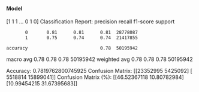 #### Model
[1 1 1 ... 0 1 0]
Classification Report:
              precision    recall  f1-score   support

           0       0.81      0.81      0.81  28778087
           1       0.75      0.74      0.74  21417855

    accuracy                           0.78  50195942
   macro avg       0.78      0.78      0.78  50195942
weighted avg       0.78      0.78      0.78  50195942

Accuracy: 0.7819762800745925
Confusion Matrix:
[[23352995  5425092]
 [ 5518814 15899041]]
Confusion Matrix (%):
[[46.52367118 10.80782984]
 [10.99454215 31.67395683]]
